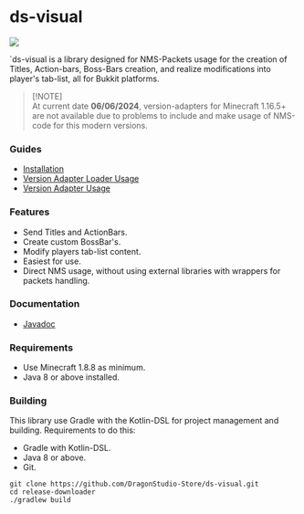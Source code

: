 # ds-visual
[![](https://jitpack.io/v/DragonStudio-Store/ds-visual.svg)](https://jitpack.io/#DragonStudio-Store/ds-visual)

`ds-visual is a library designed for NMS-Packets usage for the creation of Titles, Action-bars, Boss-Bars creation, and realize modifications into player's tab-list, all for Bukkit platforms.

> [!NOTE]\
> At current date **06/06/2024**, version-adapters for Minecraft 1.16.5+ are not available due
> to problems to include and make usage of NMS-code for this modern versions.

### Guides
* [Installation](https://github.com/DragonStudio-Store/ds-visual/blob/main/docs/install-guide.md)
* [Version Adapter Loader Usage](https://github.com/DragonStudio-Store/ds-visual/blob/main/docs/adapter-loader-usage-guide.md)
* [Version Adapter Usage](https://github.com/DragonStudio-Store/ds-visual/blob/main/docs/adapter-usage-guide.md)

### Features
* Send Titles and ActionBars.
* Create custom BossBar's.
* Modify players tab-list content.
* Easiest for use.
* Direct NMS usage, without using external libraries with wrappers for packets handling.

### Documentation
- [Javadoc](https://jitpack.io/com/github/DragonStudio-Store/ds-visual/latest/javadoc/)

### Requirements
- Use Minecraft 1.8.8 as minimum.
- Java 8 or above installed.

### Building
This library use Gradle with the Kotlin-DSL for project management
and building. Requirements to do this:

* Gradle with Kotlin-DSL.
* Java 8 or above.
* Git.
```
git clone https://github.com/DragonStudio-Store/ds-visual.git
cd release-downloader
./gradlew build
```
